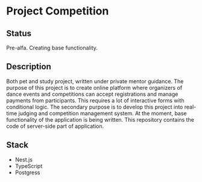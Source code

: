 # Project Competition

## Status
Pre-alfa. Creating base functionality.

## Description
Both pet and study project, written under private mentor guidance. The purpose of this project is to create online platform where organizers of dance events and competitions can accept registrations and manage payments from participants. This requires a lot of interactive forms with conditional logic. The secondary purpose is to develop this project into real-time judging and competition management system. At the moment, base functionality of the application is being written. This repository contains the code of server-side part of application.

## Stack
- Nest.js
- TypeScript
- Postgress
